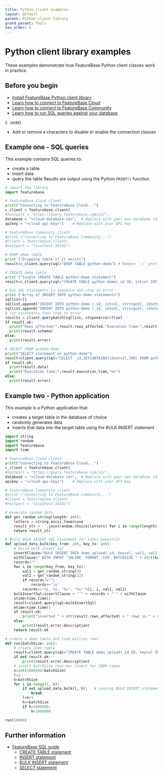 ```yaml
---
title: Python client examples
layout: default
parent: Python client library
grand_parent: Tools
nav_order: 5
---
```


# Python client library examples

These examples demonstrate how FeatureBase Python client classes work in practice.

## Before you begin

* [Install FeatureBase Python client library](/docs/tools/python-client-library/python-client-install)
* [Learn how to connect to FeatureBase Cloud](/docs/tools/python-client-library/python-client-connect-cloud)
* [Learn how to connect to FeatureBase Community](/docs/tools/python-client-library/python-client-connect-community)
* [Learn how to run SQL queries against your database](/docs/tools/python-client-library/python-client-query)

{: .note}
* Add or remove `#` characters to disable or enable the connection classes

## Example one - SQL queries

This example contains SQL queries to:
* create a table
* insert data
* query the table
Results are output using the Python `PRINT()` function

```py
# import the library
import featurebase

# FeatureBase Cloud client
print("Connecting to FeatureBase Cloud...")
c_client = featurebase.client(
#hostport = "https://query.featurebase.com/v2/",
database = "<cloud-database-id>",  # Replace with your own database id
apikey = "<cloud-api-key>")    # Replace with your API key

# FeatureBase Community client
#print ("Connecting to FeatureBase Community...")
#client = featurebase.client(
#hostport = "localhost:10101")

# DROP demo table
print ("Dropping table if it exists")
result=c_client.query(sql="DROP TABLE python-demo") # Remove `_c` prefix to run against Community

# CREATE demo table
print ("Single CREATE TABLE python-demo statement")
result=c_client.query(sql="CREATE TABLE python-demo(_id ID, intcol INT, stringcol STRING, idsetcol IDSET)")

# Run SQL statements in sequence and stop on error
print ("Array of INSERT INTO python-demo statements")
sqllist=[]
sqllist.append("INSERT INTO python-demo (_id, intcol, stringcol, idsetcol) VALUES (2,234,'row2, stringcolumn',[500,600,700,800])")
sqllist.append("INSERT INTO python-demo (_id, intcol, stringcol, idsetcol) VALUES (3,345,'row3, stringcolumn',[900,1000,1100,1200])")
# run statements then stop on error
results = client.querybatch(sqllist, stoponerror=True)
if result.ok:
  print("Rows affected:",result.rows_affected,"Execution time:",result.execution_time,"ms")
  print(result.schema)
else:
  print(result.error)

# SELECT FROM python-demo
print("SELECT statement on python-demo")
result=client.query(sql="SELECT _id,SETCONTAINS(idsetcol,700) FROM python-demo")
if result.ok:
  print(result.data)
  print("Execution time:",result.execution_time,"ms")
else:
  print(result.error)
```

## Example two - Python application

This example is a Python application that:
* creates a target table in the database of choice
* randomly generates data
* inserts that data into the target table using the BULK INSERT statement

```py
import string
import random
import featurebase
import time

# FeatureBase Cloud client
print("Connecting to FeatureBase Cloud...")
c_client = featurebase.client(
#hostport = "https://query.featurebase.com/v2/",
database = "<cloud-database-id>",  # Replace with your own database id
apikey = "<cloud-api-key>")    # Replace with your API key

# FeatureBase Community client
#print ("Connecting to FeatureBase Community...")
#client = featurebase.client(
#hostport = "localhost:10101")

# Generate random data
def get_random_string(length: int):
    letters = string.ascii_lowercase
    result_str = ''.join(random.choice(letters) for i in range(length))
    return result_str

# Build BULK INSERT SQL statement for later execution
def upload_data_bulk(key_from: int, key_to: int):
    # build bulk insert sql
    insertClause="BULK INSERT INTO demo_upload(_id, keycol, val1, val2) MAP (0 ID, 1 INT, 2 STRING, 3 STRING) FROM x"
    withClause=" WITH INPUT 'INLINE' FORMAT 'CSV' BATCHSIZE " + str((key_to-key_from)+1)
    records=""
    for i in range(key_from, key_to):
        val1 = get_random_string(3)
        val2 = get_random_string(12)
        if records!="":
            records+='\n'
        records+='%i, %i, "%s", "%s"'%(i, i, val1, val2)
    bulkInsertSql=insertClause + "'" + records + "'" + withClause
    stime=time.time()
    result=client.query(sql=bulkInsertSql)
    etime=time.time()
    if result.ok:
        print("inserted " + str(result.rows_affected) + " rows in " + str(etime+1-stime) + " seconds.")
    else:
        print(result.error.description)
    return result.ok

# create a demo table and load million rows
def run(batchSize: int):
    # create demo table
    result=client.query(sql="CREATE TABLE demo_upload(_id ID, keycol INT, val1 STRING, val2 STRING)")
    if not result.ok:
        print(result.error.description)
    # insert batchSize rows per insert for 1000 times
    n=int(1000000/batchSize)
    l=1
    h=batchSize
    for i in range(1, n):
        if not upload_data_bulk(l, h):   # running BULK INSERT statement
            break
        l=h+1
        h+=batchSize
        if h>1000000:
            h=1000000

run(10000)
```

## Further information

* [FeatureBase SQL guide](/docs/sql-guide/sql-guide-home)
  * [CREATE TABLE statement](/docs/sql-guide/statements/statement-table-create)
  * [INSERT statement](/docs/sql-guide/statements/statement-insert)
  * [BULK INSERT statement](/docs/sql-guide/statements/statement-insert-bulk)
  * [SELECT statement](/docs/sql-guide/statements/statement-select)
